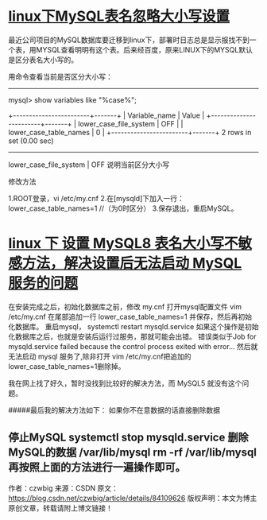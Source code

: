 # [linux下MySQL表名忽略大小写设置](https://www.cnblogs.com/liu-ke/p/4218953.html)

最近公司项目的MySQL数据库要迁移到linux下，部署时日志总是显示报找不到一个表，用MYSQL查看明明有这个表。后来经百度，原来LINUX下的MYSQL默认是区分表名大小写的。

 

用命令查看当前是否区分大小写：

***************************************
mysql> show variables like "%case%";

+------------------------+-------+
| Variable_name          | Value |
+------------------------+-------+
| lower_case_file_system | OFF   | 
| lower_case_table_names | 0     | 
+------------------------+-------+
2 rows in set (0.00 sec)

******************************************

 

lower_case_file_system | OFF         说明当前区分大小写

 

修改方法

1.ROOT登录，vi /etc/my.cnf
2.在[mysqld]下加入一行：lower_case_table_names=1     //（为0时区分）
3.保存退出，重启MySQL。





# [linux 下 设置 MySQL8 表名大小写不敏感方法，解决设置后无法启动 MySQL 服务的问题](<https://blog.csdn.net/czwbig/article/details/84109626>)



在安装完成之后，初始化数据库之前，修改 my.cnf
打开mysql配置文件
vim /etc/my.cnf
在尾部追加一行
lower_case_table_names=1
并保存，然后再初始化数据库。
重启mysql，
systemctl restart mysqld.service
如果这个操作是初始化数据库之后，也就是安装后运行过服务，那就可能会出错。
错误类似于Job for mysqld.service failed because the control process exited with error...
然后就无法启动 mysql 服务了,除非打开 vim /etc/my.cnf把追加的lower_case_table_names=1删除掉。

我在网上找了好久，暂时没找到比较好的解决方法，而 MySQL5 就没有这个问题。

#####最后我的解决方法如下：
如果你不在意数据的话直接删除数据

停止MySQL
systemctl stop mysqld.service
删除 MySQL的数据 /var/lib/mysql
rm -rf /var/lib/mysql
再按照上面的方法进行一遍操作即可。
--------------------- 
作者：czwbig 
来源：CSDN 
原文：https://blog.csdn.net/czwbig/article/details/84109626 
版权声明：本文为博主原创文章，转载请附上博文链接！